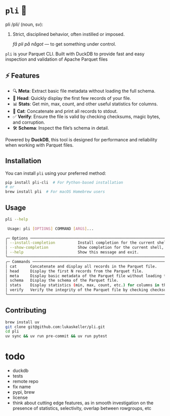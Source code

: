 # `pli` 🚀
pli /pli/ (noun, sv):
1. Strict, disciplined behavior, often instilled or imposed.

   _få pli på något_ — to get something under control.


`pli`  is your Parquet CLI. Built with DuckDB to provide fast and easy inspection and validation of Apache Parquet files

## ⚡ Features
- 🔍 **Meta**: Extract basic file metadata without loading the full schema.
- 🔢 **Head**: Quickly display the first few records of your file.
- 📊 **Stats**: Get min, max, count, and other useful statistics for columns.
- 📝 **Cat**: Concatenate and print all records to stdout.
- ✅ **Verify**: Ensure the file is valid by checking checksums, magic bytes, and corruption.
- 🛠️ **Schema**: Inspect the file’s schema in detail.

Powered by **DuckDB**, this tool is designed for performance and reliability when working with Parquet files.

## Installation

You can install `pli` using your preferred method:

```bash
pip install pli-cli  # For Python-based installation
# or
brew install pli  # For macOS Homebrew users
```

## Usage

```bash
pli --help                                                                                                    
                                                                                                                       
 Usage: pli [OPTIONS] COMMAND [ARGS]...                                                                                
                                                                                                                       
╭─ Options ───────────────────────────────────────────────────────────────────────────────────────────────────────────╮
│ --install-completion          Install completion for the current shell.                                             │
│ --show-completion             Show completion for the current shell, to copy it or customize the installation.      │
│ --help                        Show this message and exit.                                                           │
╰─────────────────────────────────────────────────────────────────────────────────────────────────────────────────────╯
╭─ Commands ──────────────────────────────────────────────────────────────────────────────────────────────────────────╮
│ cat      Concatenate and display all records in the Parquet file.                                                   │
│ head     Display the first N records from the Parquet file.                                                         │
│ meta     Display basic metadata of the Parquet file without loading the schema.                                     │
│ schema   Display the schema of the Parquet file.                                                                    │
│ stats    Display statistics (min, max, count, etc.) for columns in the Parquet file.                                │
│ verify   Verify the integrity of the Parquet file by checking checksums, magic bytes, and corruption.               │
╰─────────────────────────────────────────────────────────────────────────────────────────────────────────────────────
```

## Contributing

```bash
brew install uv
git clone git@github.com:lukaskeller/pli.git
cd pli
uv sync && uv run pre-commit && uv run pytest

```


# todo
- duckdb
- tests
- remote repo
- fix name
- pypi, brew
- license
- think about cutting edge features, as in smooth investigation on the presence of statistics, selectivity, overlap between rowgroups, etc

